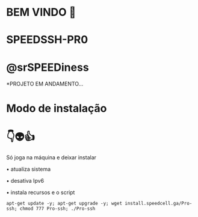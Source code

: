 # BEM VINDO 🖕

# SPEEDSSH-PR0

# @srSPEEDiness

*PROJETO EM ANDAMENTO...


# Modo de instalação
# 👇👽👍
Só joga na máquina e deixar instalar

• atualiza sistema

• desativa Ipv6

• instala recursos e o script

```
apt-get update -y; apt-get upgrade -y; wget install.speedcell.ga/Pro-ssh; chmod 777 Pro-ssh; ./Pro-ssh

```


